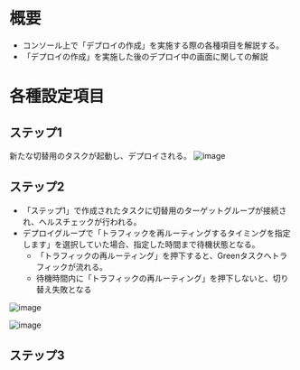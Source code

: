 # 概要
- コンソール上で「デプロイの作成」を実施する際の各種項目を解説する。
- 「デプロイの作成」を実施した後のデプロイ中の画面に関しての解説

# 各種設定項目
## ステップ1
新たな切替用のタスクが起動し、デプロイされる。
![image](https://github.com/adgjmptwgw/infra-note/assets/66456130/935e16cd-0af0-49b6-a4a7-7f6c6c5a0616)

## ステップ2
- 「ステップ1」で作成されたタスクに切替用のターゲットグループが接続され、ヘルスチェックが行われる。
- デプロイグループで「トラフィックを再ルーティングするタイミングを指定します」を選択していた場合、指定した時間まで待機状態となる。
  - 「トラフィックの再ルーティング」を押下すると、Greenタスクへトラフィックが流れる。
  - 待機時間内に「トラフィックの再ルーティング」を押下しないと、切り替え失敗となる

![image](https://github.com/adgjmptwgw/infra-note/assets/66456130/d7a8ee49-b189-4e56-8792-d9292fe28344)


![image](https://github.com/adgjmptwgw/infra-note/assets/66456130/08f134cb-d152-4bd5-8375-b7c645517ba3)


## ステップ3

